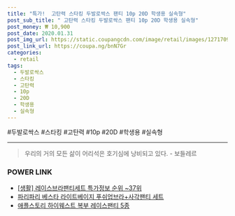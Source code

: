 ```yaml
--- 
title: "특가!  고탄력 스타킹 두발로싹스 팬티 10p 20D 학생용 실속형" 
post_sub_title: " 고탄력 스타킹 두발로싹스 팬티 10p 20D 학생용 실속형" 
post_money: ₩ 10,900 
post_date: 2020.01.31 
post_img_url: https://static.coupangcdn.com/image/retail/images/127170946418382-b01e3f10-0647-4806-9f26-33220d95f922.jpg 
post_link_url: https://coupa.ng/bnN7Gr 
categories: 
  - retail 
tags: 
  - 두발로싹스 
  - 스타킹 
  - 고탄력 
  - 10p 
  - 20D 
  - 학생용 
  - 실속형 
--- 
```

  #두발로싹스 #스타킹 #고탄력 #10p #20D #학생용 #실속형 
<hr> 

> 우리의 거의 모든 삶이 어리석은 호기심에 낭비되고 있다. - 보들레르 


### POWER LINK

* <a href="https://blog.naver.com/sakai111/221776561811" target="_blank"> [생활] 레이스브라팬티세트 특가정보 순위 ~37위</a>
* <a href="https://blog.naver.com/fasyy4321/221781168022" target="_blank">파리파리 베스타 라이트베이지 푸쉬업브라+사각팬티 세트</a>
* <a href="https://blog.naver.com/santokki14/221786902843" target="_blank">애플스토리 하이웨스트 복부 레이스팬티 5종</a>

